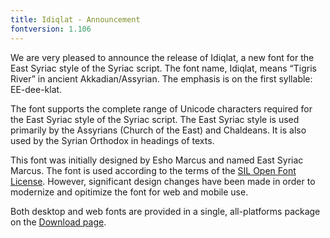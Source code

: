 ```yaml
---
title: Idiqlat - Announcement
fontversion: 1.106
---
```


We are very pleased to announce the release of Idiqlat, a new font for the East Syriac style of the Syriac script. The font name, Idiqlat, means “Tigris River” in ancient Akkadian/Assyrian. The emphasis is on the first syllable: EE-dee-klat.

The font supports the complete range of Unicode characters required for the East Syriac style of the Syriac script. The East Syriac style is used primarily by the Assyrians (Church of the East) and Chaldeans. It is also used by the Syrian Orthodox in headings of texts.

This font was initially designed by Esho Marcus and named East Syriac Marcus. The font is used according to the terms of the [SIL Open Font License](https://openfontlicense.org/). However, significant design changes have been made in order to modernize and opitimize the font for web and mobile use.

Both desktop and web fonts are provided in a single, all-platforms package on the [Download page](https://github.com/silnrsi/font-idiqlat/releases).

